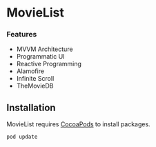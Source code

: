 # MovieList
### Features

- MVVM Architecture
- Programmatic UI
- Reactive Programming
- Alamofire
- Infinite Scroll
- TheMovieDB

## Installation

MovieList requires [CocoaPods](https://cocoapods.org/) to install packages.

```sh
pod update
```

